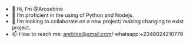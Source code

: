 - 👋 Hi, I’m @Arosebine
- 👀 I’m proficient in the using of Python and Nodejs.
- 💞️ I’m looking to collaborate on a new project/ making changing to exist project.
- 📫 How to reach me: arebine@gmail.com/ whatsapp:+2348024210779

<!---
Arosebine/Arosebine is a ✨ special ✨ repository because its `README.md` (this file) appears on your GitHub profile.
You can click the Preview link to take a look at your changes.
--->
